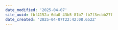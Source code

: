 ```yaml
---
date_modified: '2025-04-07'
site_uuid: fbf4152a-6da0-43b5-81b7-fb7f3ecbb27f
date_created: '2025-04-07T22:42:08.652Z'
---
```





